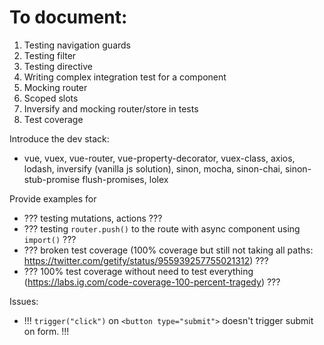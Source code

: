 # To document:

1. Testing navigation guards
1. Testing filter
1. Testing directive
1. Writing complex integration test for a component
1. Mocking router
1. Scoped slots
1. Inversify and mocking router/store in tests
1. Test coverage

Introduce the dev stack:

* vue, vuex, vue-router, vue-property-decorator, vuex-class, axios, lodash, inversify (vanilla js solution), sinon, mocha, sinon-chai, sinon-stub-promise flush-promises, lolex

Provide examples for

* ??? testing mutations, actions ???
* ??? testing `router.push()` to the route with async component using `import()` ???
* ??? broken test coverage (100% coverage but still not taking all paths: https://twitter.com/getify/status/955939257755021312) ???
* ??? 100% test coverage without need to test everything (https://labs.ig.com/code-coverage-100-percent-tragedy) ???

Issues:

* !!! `trigger("click")` on `<button type="submit">` doesn't trigger submit on form. !!!
